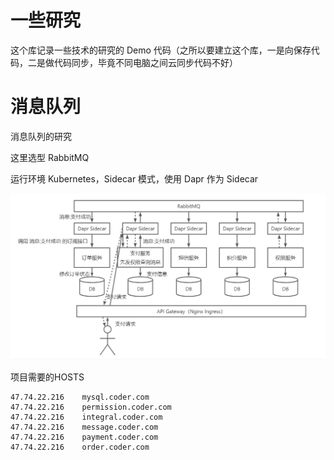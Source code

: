 # 一些研究
这个库记录一些技术的研究的 Demo 代码（之所以要建立这个库，一是向保存代码，二是做代码同步，毕竟不同电脑之间云同步代码不好）

# 消息队列

消息队列的研究

这里选型 RabbitMQ

运行环境 Kubernetes，Sidecar 模式，使用 Dapr 作为 Sidecar

![MQ-process](./md-images/MQ-process.png)

项目需要的HOSTS

```hosts
47.74.22.216	mysql.coder.com
47.74.22.216	permission.coder.com
47.74.22.216	integral.coder.com
47.74.22.216	message.coder.com
47.74.22.216	payment.coder.com
47.74.22.216	order.coder.com
```

